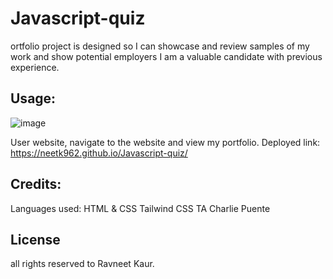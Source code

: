 # Javascript-quiz
ortfolio project is designed so I can showcase and review samples of my work and show potential employers I am a valuable candidate with previous experience. 







## Usage:
![image](https://github.com/Neetk962/Javascript-quiz/assets/131637944/71684737-24ab-4df2-870c-b482167cb94f)





User website, navigate to the website and view my portfolio. 
Deployed link: https://neetk962.github.io/Javascript-quiz/


## Credits:
Languages used: HTML & CSS
Tailwind CSS
TA Charlie Puente 


## License 
all rights reserved to Ravneet Kaur.
